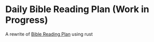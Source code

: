 # Daily Bible Reading Plan (Work in Progress)

A rewrite of [Bible Reading Plan](https://github.com/SneakyPeet/bible-reading-plan) using rust

